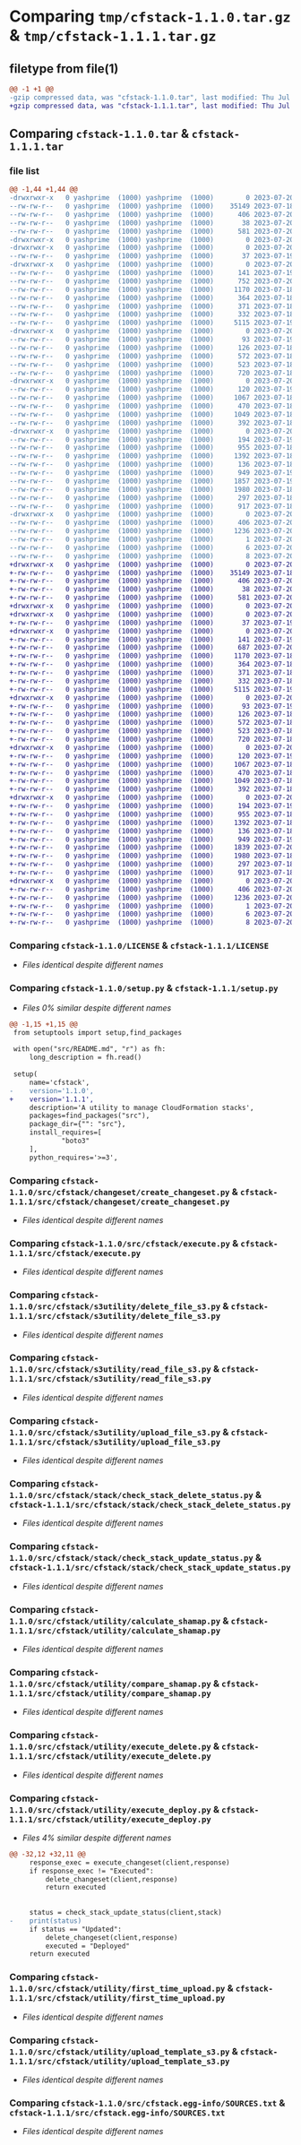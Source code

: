 # Comparing `tmp/cfstack-1.1.0.tar.gz` & `tmp/cfstack-1.1.1.tar.gz`

## filetype from file(1)

```diff
@@ -1 +1 @@
-gzip compressed data, was "cfstack-1.1.0.tar", last modified: Thu Jul 20 19:00:42 2023, max compression
+gzip compressed data, was "cfstack-1.1.1.tar", last modified: Thu Jul 20 19:44:29 2023, max compression
```

## Comparing `cfstack-1.1.0.tar` & `cfstack-1.1.1.tar`

### file list

```diff
@@ -1,44 +1,44 @@
-drwxrwxr-x   0 yashprime  (1000) yashprime  (1000)        0 2023-07-20 19:00:42.786232 cfstack-1.1.0/
--rw-rw-r--   0 yashprime  (1000) yashprime  (1000)    35149 2023-07-18 17:43:42.000000 cfstack-1.1.0/LICENSE
--rw-rw-r--   0 yashprime  (1000) yashprime  (1000)      406 2023-07-20 19:00:42.786232 cfstack-1.1.0/PKG-INFO
--rw-rw-r--   0 yashprime  (1000) yashprime  (1000)       38 2023-07-20 19:00:42.786232 cfstack-1.1.0/setup.cfg
--rw-rw-r--   0 yashprime  (1000) yashprime  (1000)      581 2023-07-20 18:59:40.000000 cfstack-1.1.0/setup.py
-drwxrwxr-x   0 yashprime  (1000) yashprime  (1000)        0 2023-07-20 19:00:42.778232 cfstack-1.1.0/src/
-drwxrwxr-x   0 yashprime  (1000) yashprime  (1000)        0 2023-07-20 19:00:42.782232 cfstack-1.1.0/src/cfstack/
--rw-rw-r--   0 yashprime  (1000) yashprime  (1000)       37 2023-07-19 16:32:24.000000 cfstack-1.1.0/src/cfstack/__init__.py
-drwxrwxr-x   0 yashprime  (1000) yashprime  (1000)        0 2023-07-20 19:00:42.782232 cfstack-1.1.0/src/cfstack/changeset/
--rw-rw-r--   0 yashprime  (1000) yashprime  (1000)      141 2023-07-19 16:52:23.000000 cfstack-1.1.0/src/cfstack/changeset/__init__.py
--rw-rw-r--   0 yashprime  (1000) yashprime  (1000)      752 2023-07-20 18:34:22.000000 cfstack-1.1.0/src/cfstack/changeset/check_changeset_status.py
--rw-rw-r--   0 yashprime  (1000) yashprime  (1000)     1170 2023-07-18 17:43:42.000000 cfstack-1.1.0/src/cfstack/changeset/create_changeset.py
--rw-rw-r--   0 yashprime  (1000) yashprime  (1000)      364 2023-07-18 17:43:42.000000 cfstack-1.1.0/src/cfstack/changeset/delete_changeset.py
--rw-rw-r--   0 yashprime  (1000) yashprime  (1000)      371 2023-07-18 17:43:42.000000 cfstack-1.1.0/src/cfstack/changeset/execute_changeset.py
--rw-rw-r--   0 yashprime  (1000) yashprime  (1000)      332 2023-07-18 17:43:42.000000 cfstack-1.1.0/src/cfstack/changeset/generate_changesetname.py
--rw-rw-r--   0 yashprime  (1000) yashprime  (1000)     5115 2023-07-19 15:13:21.000000 cfstack-1.1.0/src/cfstack/execute.py
-drwxrwxr-x   0 yashprime  (1000) yashprime  (1000)        0 2023-07-20 19:00:42.782232 cfstack-1.1.0/src/cfstack/s3utility/
--rw-rw-r--   0 yashprime  (1000) yashprime  (1000)       93 2023-07-19 16:52:54.000000 cfstack-1.1.0/src/cfstack/s3utility/__init__.py
--rw-rw-r--   0 yashprime  (1000) yashprime  (1000)      126 2023-07-18 17:43:42.000000 cfstack-1.1.0/src/cfstack/s3utility/create_client.py
--rw-rw-r--   0 yashprime  (1000) yashprime  (1000)      572 2023-07-18 17:43:42.000000 cfstack-1.1.0/src/cfstack/s3utility/delete_file_s3.py
--rw-rw-r--   0 yashprime  (1000) yashprime  (1000)      523 2023-07-18 17:43:42.000000 cfstack-1.1.0/src/cfstack/s3utility/read_file_s3.py
--rw-rw-r--   0 yashprime  (1000) yashprime  (1000)      720 2023-07-18 17:43:42.000000 cfstack-1.1.0/src/cfstack/s3utility/upload_file_s3.py
-drwxrwxr-x   0 yashprime  (1000) yashprime  (1000)        0 2023-07-20 19:00:42.786232 cfstack-1.1.0/src/cfstack/stack/
--rw-rw-r--   0 yashprime  (1000) yashprime  (1000)      120 2023-07-19 16:53:56.000000 cfstack-1.1.0/src/cfstack/stack/__init__.py
--rw-rw-r--   0 yashprime  (1000) yashprime  (1000)     1067 2023-07-18 17:43:42.000000 cfstack-1.1.0/src/cfstack/stack/check_stack_delete_status.py
--rw-rw-r--   0 yashprime  (1000) yashprime  (1000)      470 2023-07-18 17:43:42.000000 cfstack-1.1.0/src/cfstack/stack/check_stack_exists.py
--rw-rw-r--   0 yashprime  (1000) yashprime  (1000)     1049 2023-07-18 17:43:42.000000 cfstack-1.1.0/src/cfstack/stack/check_stack_update_status.py
--rw-rw-r--   0 yashprime  (1000) yashprime  (1000)      392 2023-07-18 17:43:42.000000 cfstack-1.1.0/src/cfstack/stack/delete_stack.py
-drwxrwxr-x   0 yashprime  (1000) yashprime  (1000)        0 2023-07-20 19:00:42.786232 cfstack-1.1.0/src/cfstack/utility/
--rw-rw-r--   0 yashprime  (1000) yashprime  (1000)      194 2023-07-19 16:54:47.000000 cfstack-1.1.0/src/cfstack/utility/__init__.py
--rw-rw-r--   0 yashprime  (1000) yashprime  (1000)      955 2023-07-18 17:43:42.000000 cfstack-1.1.0/src/cfstack/utility/calculate_shamap.py
--rw-rw-r--   0 yashprime  (1000) yashprime  (1000)     1392 2023-07-18 17:43:42.000000 cfstack-1.1.0/src/cfstack/utility/compare_shamap.py
--rw-rw-r--   0 yashprime  (1000) yashprime  (1000)      136 2023-07-18 17:43:42.000000 cfstack-1.1.0/src/cfstack/utility/create_client.py
--rw-rw-r--   0 yashprime  (1000) yashprime  (1000)      949 2023-07-19 17:43:05.000000 cfstack-1.1.0/src/cfstack/utility/execute_delete.py
--rw-rw-r--   0 yashprime  (1000) yashprime  (1000)     1857 2023-07-19 17:43:48.000000 cfstack-1.1.0/src/cfstack/utility/execute_deploy.py
--rw-rw-r--   0 yashprime  (1000) yashprime  (1000)     1980 2023-07-18 17:43:42.000000 cfstack-1.1.0/src/cfstack/utility/first_time_upload.py
--rw-rw-r--   0 yashprime  (1000) yashprime  (1000)      297 2023-07-18 17:43:42.000000 cfstack-1.1.0/src/cfstack/utility/parameter_preprocessing.py
--rw-rw-r--   0 yashprime  (1000) yashprime  (1000)      917 2023-07-18 17:43:42.000000 cfstack-1.1.0/src/cfstack/utility/upload_template_s3.py
-drwxrwxr-x   0 yashprime  (1000) yashprime  (1000)        0 2023-07-20 19:00:42.782232 cfstack-1.1.0/src/cfstack.egg-info/
--rw-rw-r--   0 yashprime  (1000) yashprime  (1000)      406 2023-07-20 19:00:42.000000 cfstack-1.1.0/src/cfstack.egg-info/PKG-INFO
--rw-rw-r--   0 yashprime  (1000) yashprime  (1000)     1236 2023-07-20 19:00:42.000000 cfstack-1.1.0/src/cfstack.egg-info/SOURCES.txt
--rw-rw-r--   0 yashprime  (1000) yashprime  (1000)        1 2023-07-20 19:00:42.000000 cfstack-1.1.0/src/cfstack.egg-info/dependency_links.txt
--rw-rw-r--   0 yashprime  (1000) yashprime  (1000)        6 2023-07-20 19:00:42.000000 cfstack-1.1.0/src/cfstack.egg-info/requires.txt
--rw-rw-r--   0 yashprime  (1000) yashprime  (1000)        8 2023-07-20 19:00:42.000000 cfstack-1.1.0/src/cfstack.egg-info/top_level.txt
+drwxrwxr-x   0 yashprime  (1000) yashprime  (1000)        0 2023-07-20 19:44:29.908753 cfstack-1.1.1/
+-rw-rw-r--   0 yashprime  (1000) yashprime  (1000)    35149 2023-07-18 17:43:42.000000 cfstack-1.1.1/LICENSE
+-rw-rw-r--   0 yashprime  (1000) yashprime  (1000)      406 2023-07-20 19:44:29.908753 cfstack-1.1.1/PKG-INFO
+-rw-rw-r--   0 yashprime  (1000) yashprime  (1000)       38 2023-07-20 19:44:29.908753 cfstack-1.1.1/setup.cfg
+-rw-rw-r--   0 yashprime  (1000) yashprime  (1000)      581 2023-07-20 19:44:27.000000 cfstack-1.1.1/setup.py
+drwxrwxr-x   0 yashprime  (1000) yashprime  (1000)        0 2023-07-20 19:44:29.904753 cfstack-1.1.1/src/
+drwxrwxr-x   0 yashprime  (1000) yashprime  (1000)        0 2023-07-20 19:44:29.904753 cfstack-1.1.1/src/cfstack/
+-rw-rw-r--   0 yashprime  (1000) yashprime  (1000)       37 2023-07-19 16:32:24.000000 cfstack-1.1.1/src/cfstack/__init__.py
+drwxrwxr-x   0 yashprime  (1000) yashprime  (1000)        0 2023-07-20 19:44:29.904753 cfstack-1.1.1/src/cfstack/changeset/
+-rw-rw-r--   0 yashprime  (1000) yashprime  (1000)      141 2023-07-19 16:52:23.000000 cfstack-1.1.1/src/cfstack/changeset/__init__.py
+-rw-rw-r--   0 yashprime  (1000) yashprime  (1000)      687 2023-07-20 19:42:36.000000 cfstack-1.1.1/src/cfstack/changeset/check_changeset_status.py
+-rw-rw-r--   0 yashprime  (1000) yashprime  (1000)     1170 2023-07-18 17:43:42.000000 cfstack-1.1.1/src/cfstack/changeset/create_changeset.py
+-rw-rw-r--   0 yashprime  (1000) yashprime  (1000)      364 2023-07-18 17:43:42.000000 cfstack-1.1.1/src/cfstack/changeset/delete_changeset.py
+-rw-rw-r--   0 yashprime  (1000) yashprime  (1000)      371 2023-07-18 17:43:42.000000 cfstack-1.1.1/src/cfstack/changeset/execute_changeset.py
+-rw-rw-r--   0 yashprime  (1000) yashprime  (1000)      332 2023-07-18 17:43:42.000000 cfstack-1.1.1/src/cfstack/changeset/generate_changesetname.py
+-rw-rw-r--   0 yashprime  (1000) yashprime  (1000)     5115 2023-07-19 15:13:21.000000 cfstack-1.1.1/src/cfstack/execute.py
+drwxrwxr-x   0 yashprime  (1000) yashprime  (1000)        0 2023-07-20 19:44:29.904753 cfstack-1.1.1/src/cfstack/s3utility/
+-rw-rw-r--   0 yashprime  (1000) yashprime  (1000)       93 2023-07-19 16:52:54.000000 cfstack-1.1.1/src/cfstack/s3utility/__init__.py
+-rw-rw-r--   0 yashprime  (1000) yashprime  (1000)      126 2023-07-18 17:43:42.000000 cfstack-1.1.1/src/cfstack/s3utility/create_client.py
+-rw-rw-r--   0 yashprime  (1000) yashprime  (1000)      572 2023-07-18 17:43:42.000000 cfstack-1.1.1/src/cfstack/s3utility/delete_file_s3.py
+-rw-rw-r--   0 yashprime  (1000) yashprime  (1000)      523 2023-07-18 17:43:42.000000 cfstack-1.1.1/src/cfstack/s3utility/read_file_s3.py
+-rw-rw-r--   0 yashprime  (1000) yashprime  (1000)      720 2023-07-18 17:43:42.000000 cfstack-1.1.1/src/cfstack/s3utility/upload_file_s3.py
+drwxrwxr-x   0 yashprime  (1000) yashprime  (1000)        0 2023-07-20 19:44:29.904753 cfstack-1.1.1/src/cfstack/stack/
+-rw-rw-r--   0 yashprime  (1000) yashprime  (1000)      120 2023-07-19 16:53:56.000000 cfstack-1.1.1/src/cfstack/stack/__init__.py
+-rw-rw-r--   0 yashprime  (1000) yashprime  (1000)     1067 2023-07-18 17:43:42.000000 cfstack-1.1.1/src/cfstack/stack/check_stack_delete_status.py
+-rw-rw-r--   0 yashprime  (1000) yashprime  (1000)      470 2023-07-18 17:43:42.000000 cfstack-1.1.1/src/cfstack/stack/check_stack_exists.py
+-rw-rw-r--   0 yashprime  (1000) yashprime  (1000)     1049 2023-07-18 17:43:42.000000 cfstack-1.1.1/src/cfstack/stack/check_stack_update_status.py
+-rw-rw-r--   0 yashprime  (1000) yashprime  (1000)      392 2023-07-18 17:43:42.000000 cfstack-1.1.1/src/cfstack/stack/delete_stack.py
+drwxrwxr-x   0 yashprime  (1000) yashprime  (1000)        0 2023-07-20 19:44:29.908753 cfstack-1.1.1/src/cfstack/utility/
+-rw-rw-r--   0 yashprime  (1000) yashprime  (1000)      194 2023-07-19 16:54:47.000000 cfstack-1.1.1/src/cfstack/utility/__init__.py
+-rw-rw-r--   0 yashprime  (1000) yashprime  (1000)      955 2023-07-18 17:43:42.000000 cfstack-1.1.1/src/cfstack/utility/calculate_shamap.py
+-rw-rw-r--   0 yashprime  (1000) yashprime  (1000)     1392 2023-07-18 17:43:42.000000 cfstack-1.1.1/src/cfstack/utility/compare_shamap.py
+-rw-rw-r--   0 yashprime  (1000) yashprime  (1000)      136 2023-07-18 17:43:42.000000 cfstack-1.1.1/src/cfstack/utility/create_client.py
+-rw-rw-r--   0 yashprime  (1000) yashprime  (1000)      949 2023-07-19 17:43:05.000000 cfstack-1.1.1/src/cfstack/utility/execute_delete.py
+-rw-rw-r--   0 yashprime  (1000) yashprime  (1000)     1839 2023-07-20 19:43:33.000000 cfstack-1.1.1/src/cfstack/utility/execute_deploy.py
+-rw-rw-r--   0 yashprime  (1000) yashprime  (1000)     1980 2023-07-18 17:43:42.000000 cfstack-1.1.1/src/cfstack/utility/first_time_upload.py
+-rw-rw-r--   0 yashprime  (1000) yashprime  (1000)      297 2023-07-18 17:43:42.000000 cfstack-1.1.1/src/cfstack/utility/parameter_preprocessing.py
+-rw-rw-r--   0 yashprime  (1000) yashprime  (1000)      917 2023-07-18 17:43:42.000000 cfstack-1.1.1/src/cfstack/utility/upload_template_s3.py
+drwxrwxr-x   0 yashprime  (1000) yashprime  (1000)        0 2023-07-20 19:44:29.904753 cfstack-1.1.1/src/cfstack.egg-info/
+-rw-rw-r--   0 yashprime  (1000) yashprime  (1000)      406 2023-07-20 19:44:29.000000 cfstack-1.1.1/src/cfstack.egg-info/PKG-INFO
+-rw-rw-r--   0 yashprime  (1000) yashprime  (1000)     1236 2023-07-20 19:44:29.000000 cfstack-1.1.1/src/cfstack.egg-info/SOURCES.txt
+-rw-rw-r--   0 yashprime  (1000) yashprime  (1000)        1 2023-07-20 19:44:29.000000 cfstack-1.1.1/src/cfstack.egg-info/dependency_links.txt
+-rw-rw-r--   0 yashprime  (1000) yashprime  (1000)        6 2023-07-20 19:44:29.000000 cfstack-1.1.1/src/cfstack.egg-info/requires.txt
+-rw-rw-r--   0 yashprime  (1000) yashprime  (1000)        8 2023-07-20 19:44:29.000000 cfstack-1.1.1/src/cfstack.egg-info/top_level.txt
```

### Comparing `cfstack-1.1.0/LICENSE` & `cfstack-1.1.1/LICENSE`

 * *Files identical despite different names*

### Comparing `cfstack-1.1.0/setup.py` & `cfstack-1.1.1/setup.py`

 * *Files 0% similar despite different names*

```diff
@@ -1,15 +1,15 @@
 from setuptools import setup,find_packages
 
 with open("src/README.md", "r") as fh:
     long_description = fh.read()
 
 setup(
     name='cfstack',
-    version='1.1.0',
+    version='1.1.1',
     description='A utility to manage CloudFormation stacks',
     packages=find_packages("src"),
     package_dir={"": "src"},
     install_requires=[
             "boto3"
     ],
     python_requires='>=3',
```

### Comparing `cfstack-1.1.0/src/cfstack/changeset/create_changeset.py` & `cfstack-1.1.1/src/cfstack/changeset/create_changeset.py`

 * *Files identical despite different names*

### Comparing `cfstack-1.1.0/src/cfstack/execute.py` & `cfstack-1.1.1/src/cfstack/execute.py`

 * *Files identical despite different names*

### Comparing `cfstack-1.1.0/src/cfstack/s3utility/delete_file_s3.py` & `cfstack-1.1.1/src/cfstack/s3utility/delete_file_s3.py`

 * *Files identical despite different names*

### Comparing `cfstack-1.1.0/src/cfstack/s3utility/read_file_s3.py` & `cfstack-1.1.1/src/cfstack/s3utility/read_file_s3.py`

 * *Files identical despite different names*

### Comparing `cfstack-1.1.0/src/cfstack/s3utility/upload_file_s3.py` & `cfstack-1.1.1/src/cfstack/s3utility/upload_file_s3.py`

 * *Files identical despite different names*

### Comparing `cfstack-1.1.0/src/cfstack/stack/check_stack_delete_status.py` & `cfstack-1.1.1/src/cfstack/stack/check_stack_delete_status.py`

 * *Files identical despite different names*

### Comparing `cfstack-1.1.0/src/cfstack/stack/check_stack_update_status.py` & `cfstack-1.1.1/src/cfstack/stack/check_stack_update_status.py`

 * *Files identical despite different names*

### Comparing `cfstack-1.1.0/src/cfstack/utility/calculate_shamap.py` & `cfstack-1.1.1/src/cfstack/utility/calculate_shamap.py`

 * *Files identical despite different names*

### Comparing `cfstack-1.1.0/src/cfstack/utility/compare_shamap.py` & `cfstack-1.1.1/src/cfstack/utility/compare_shamap.py`

 * *Files identical despite different names*

### Comparing `cfstack-1.1.0/src/cfstack/utility/execute_delete.py` & `cfstack-1.1.1/src/cfstack/utility/execute_delete.py`

 * *Files identical despite different names*

### Comparing `cfstack-1.1.0/src/cfstack/utility/execute_deploy.py` & `cfstack-1.1.1/src/cfstack/utility/execute_deploy.py`

 * *Files 4% similar despite different names*

```diff
@@ -32,12 +32,11 @@
     response_exec = execute_changeset(client,response)
     if response_exec != "Executed":
         delete_changeset(client,response)
         return executed
     
    
     status = check_stack_update_status(client,stack)
-    print(status)
     if status == "Updated":
         delete_changeset(client,response)
         executed = "Deployed"                    
     return executed
```

### Comparing `cfstack-1.1.0/src/cfstack/utility/first_time_upload.py` & `cfstack-1.1.1/src/cfstack/utility/first_time_upload.py`

 * *Files identical despite different names*

### Comparing `cfstack-1.1.0/src/cfstack/utility/upload_template_s3.py` & `cfstack-1.1.1/src/cfstack/utility/upload_template_s3.py`

 * *Files identical despite different names*

### Comparing `cfstack-1.1.0/src/cfstack.egg-info/SOURCES.txt` & `cfstack-1.1.1/src/cfstack.egg-info/SOURCES.txt`

 * *Files identical despite different names*

